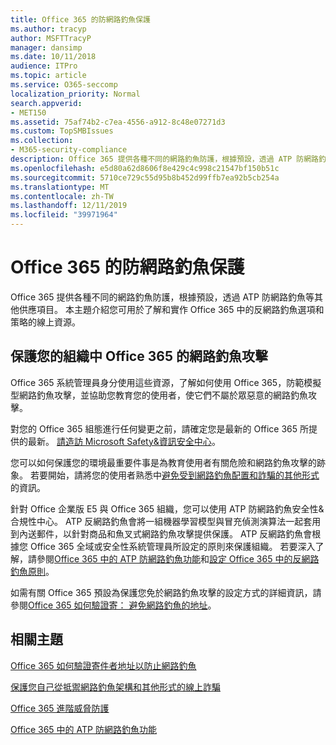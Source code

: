```yaml
---
title: Office 365 的防網路釣魚保護
ms.author: tracyp
author: MSFTTracyP
manager: dansimp
ms.date: 10/11/2018
audience: ITPro
ms.topic: article
ms.service: O365-seccomp
localization_priority: Normal
search.appverid:
- MET150
ms.assetid: 75af74b2-c7ea-4556-a912-8c48e07271d3
ms.custom: TopSMBIssues
ms.collection:
- M365-security-compliance
description: Office 365 提供各種不同的網路釣魚防護，根據預設，透過 ATP 防網路釣魚等其他供應項目。 本主題介紹您可用於了解和實作 Office 365 中的反網路釣魚選項和策略的線上資源。
ms.openlocfilehash: e5d80a62d8606f8e429c4c998c21547bf150b51c
ms.sourcegitcommit: 5710ce729c55d95b8b452d99ffb7ea92b5cb254a
ms.translationtype: MT
ms.contentlocale: zh-TW
ms.lasthandoff: 12/11/2019
ms.locfileid: "39971964"
---
```

# <a name="anti-phishing-protection-in-office-365"></a>Office 365 的防網路釣魚保護

Office 365 提供各種不同的網路釣魚防護，根據預設，透過 ATP 防網路釣魚等其他供應項目。 本主題介紹您可用於了解和實作 Office 365 中的反網路釣魚選項和策略的線上資源。

## <a name="protect-your-organization-against-phishing-attacks-in-office-365"></a>保護您的組織中 Office 365 的網路釣魚攻擊

Office 365 系統管理員身分使用這些資源，了解如何使用 Office 365，防範模擬型網路釣魚攻擊，並協助您教育您的使用者，使它們不屬於眾惡意的網路釣魚攻擊。

對您的 Office 365 組態進行任何變更之前，請確定您是最新的 Office 365 所提供的最新。 [請造訪 Microsoft Safety&amp;資訊安全中心](https://www.microsoft.com/security/default.aspx)。

您可以如何保護您的環境最重要件事是為教育使用者有關危險和網路釣魚攻擊的跡象。 若要開始，請將您的使用者熟悉中[避免受到網路釣魚配置和詐騙的其他形式](https://support.office.com/article/f84750b4-2f2c-46c3-89f6-e65f7f8c3546)的資訊。

針對 Office 企業版 E5 與 Office 365 組織，您可以使用 ATP 防網路釣魚安全性&amp;合規性中心。 ATP 反網路釣魚會將一組機器學習模型與冒充偵測演算法一起套用到內送郵件，以針對商品和魚叉式網路釣魚攻擊提供保護。 ATP 反網路釣魚會根據您 Office 365 全域或安全性系統管理員所設定的原則來保護組織。 若要深入了解，請參閱[Office 365 中的 ATP 防網路釣魚功能](atp-anti-phishing.md)和[設定 Office 365 中的反網路釣魚原則](set-up-anti-phishing-policies.md)。

如需有關 Office 365 預設為保護您免於網路釣魚攻擊的設定方式的詳細資訊，請參閱[Office 365 如何驗證寄： 避免網路釣魚的地址](how-office-365-validates-the-from-address.md)。

## <a name="related-topics"></a>相關主題

[Office 365 如何驗證寄件者地址以防止網路釣魚](how-office-365-validates-the-from-address.md)

[保護您自己從抵禦網路釣魚架構和其他形式的線上詐騙](https://support.office.com/article/f84750b4-2f2c-46c3-89f6-e65f7f8c3546)

[Office 365 進階威脅防護](office-365-atp.md)

[Office 365 中的 ATP 防網路釣魚功能](atp-anti-phishing.md)
